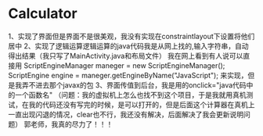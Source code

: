 # Calculator
1、实现了界面但是界面不是很美观，我没有实现在constraintlayout下设置将他们居中
2、实现了逻辑运算逻辑运算的java代码我是从网上找的,输入字符串，自动得出结果（我只写了MainActivity.java和布局文件）
我在网上看到有人说可以直接用
ScriptEngineManager maneger = new ScriptEngineManager();
ScriptEngine engine = maneger.getEngineByName("JavaScript");
来实现，但是我弄不进去那个javax的包
3、界面传值到后台，我是用的onclick="java代码中的一个函数名"
（问题：我的虚拟机上怎么也找不到这个项目，于是我就用真机测试，在我的代码还没有写完的时候，是可以打开的，但是后面这个计算器在真机上一直出现闪退的情况，clear也不行，我还没有解决，后面解决了我会更新说明问题）
郭老师，我真的尽力了！！！
